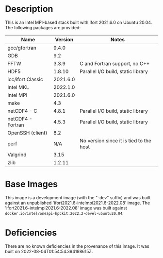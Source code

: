 # Description
This is an Intel MPI-based stack built with ifort 2021.6.0 on Ubuntu 20.04.  The
following packages are provided:

| Name | Version | Notes |
| --- | --- | --- |
| gcc/gfortran | 9.4.0 | |
| GDB | 9.2 | |
| FFTW | 3.3.9 | C and Fortran support, no C++ |
| HDF5 | 1.8.10 | Parallel I/O build, static library |
| icc/ifort Classic | 2021.6.0 | |
| Intel MKL | 2022.1.0 | |
| Intel MPI | 2021.6.0 | |
| make | 4.3 | |
| netCDF4 - C | 4.8.1 | Parallel I/O build, static library |
| netCDF4 - Fortran | 4.5.3 | Parallel I/O build, static library |
| OpenSSH (client) | 8.2 | |
| perf | N/A | No version since it is tied to the host |
| Valgrind | 3.15 | |
| zlib | 1.2.11 | |

# Base Images
This image is a development image (with the "-dev" suffix) and was built against
an unpublished 'ifort2021.6-intelmpi2021.6-2022.08' image.  The
'ifort2021.6-intelmpi2021.6-2022.08' image was built against
`docker.io/intel/oneapi-hpckit:2022.2-devel-ubuntu20.04`.

# Deficiencies
There are no known deficiencies in the provenance of this image.  It was built
on 2022-08-04T01:54:54.394198615Z.
